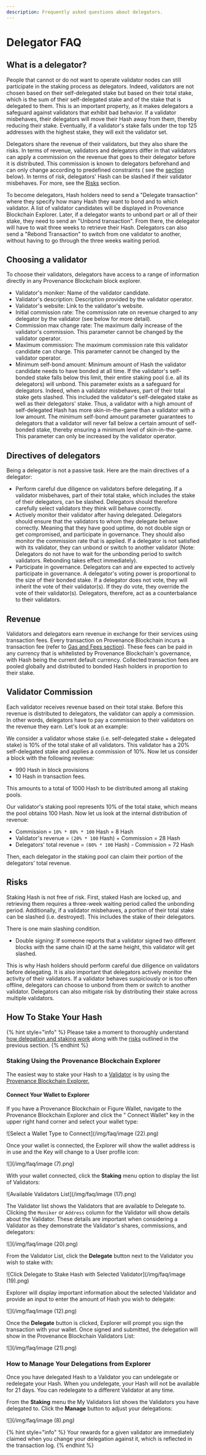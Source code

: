 ```yaml
---
description: Frequently asked questions about delegators.
---
```


# Delegator FAQ

## What is a delegator?

People that cannot or do not want to operate validator nodes can still participate in the staking process as delegators.
Indeed, validators are not chosen based on their self-delegated stake but based on their total stake, which is the sum
of their self-delegated stake and of the stake that is delegated to them. This is an important property, as it makes
delegators a safeguard against validators that exhibit bad behavior. If a validator misbehaves, their delegators will
move their Hash away from them, thereby reducing their stake. Eventually, if a validator's stake falls under the top 125
addresses with the highest stake, they will exit the validator set.

Delegators share the revenue of their validators, but they also share the risks. In terms of revenue, validators and
delegators differ in that validators can apply a commission on the revenue that goes to their delegator before it is
distributed. This commission is known to delegators beforehand and can only change according to predefined constraints (
see the [section](delegator-faq.md) below). In terms of risk, delegators' Hash can be slashed if their validator
misbehaves. For more, see the [Risks](delegator-faq.md) section.

To become delegators, Hash holders need to send a "Delegate transaction" where they specify how many Hash they want to
bond and to which validator. A list of validator candidates will be displayed in Provenance Blockchain Explorer. Later,
if a delegator wants to unbond part or all of their stake, they need to send an "Unbond transaction". From there, the
delegator will have to wait three weeks to retrieve their Hash. Delegators can also send a "Rebond Transaction" to
switch from one validator to another, without having to go through the three weeks waiting period.

## Choosing a validator

To choose their validators, delegators have access to a range of information directly in any Provenance Blockchain block
explorer.

- Validator's moniker: Name of the validator candidate.
- Validator's description: Description provided by the validator operator.
- Validator's website: Link to the validator's website.
- Initial commission rate: The commission rate on revenue charged to any delegator by the validator (see below for more
  detail).
- Commission max change rate: The maximum daily increase of the validator's commission. This parameter cannot be changed
  by the validator operator.
- Maximum commission: The maximum commission rate this validator candidate can charge. This parameter cannot be changed
  by the validator operator.
- Minimum self-bond amount: Minimum amount of Hash the validator candidate needs to have bonded at all time. If the
  validator's self-bonded stake falls below this limit, their entire staking pool (i.e. all its delegators) will unbond.
  This parameter exists as a safeguard for delegators. Indeed, when a validator misbehaves, part of their total stake
  gets slashed. This included the validator's self-delegated stake as well as their delegators' stake. Thus, a validator
  with a high amount of self-delegated Hash has more skin-in-the-game than a validator with a low amount. The minimum
  self-bond amount parameter guarantees to delegators that a validator will never fall below a certain amount of
  self-bonded stake, thereby ensuring a minimum level of skin-in-the-game. This parameter can only be increased by the
  validator operator.

## Directives of delegators

Being a delegator is not a passive task. Here are the main directives of a delegator:

- Perform careful due diligence on validators before delegating. If a validator misbehaves, part of their total stake,
  which includes the stake of their delegators, can be slashed. Delegators should therefore carefully select validators
  they think will behave correctly.
- Actively monitor their validator after having delegated. Delegators should ensure that the validators to whom they
  delegate behave correctly. Meaning that they have good uptime, do not double sign or get compromised, and participate
  in governance. They should also monitor the commission rate that is applied. If a delegator is not satisfied with its
  validator, they can unbond or switch to another validator (Note: Delegators do not have to wait for the unbonding
  period to switch validators. Rebonding takes effect immediately).
- Participate in governance. Delegators can and are expected to actively participate in governance. A delegator's voting
  power is proportional to the size of their bonded stake. If a delegator does not vote, they will inherit the vote of
  their validator(s). If they do vote, they override the vote of their validator(s). Delegators, therefore, act as a
  counterbalance to their validators.

## Revenue

Validators and delegators earn revenue in exchange for their services using transaction fees. Every transaction on
Provenance Blockchain incurs a transaction fee (refer to [Gas and Fees section](../blockchain/basics/gas-and-fees.md)).
These fees can be paid in any currency that is whitelisted by Provenance Blockchain's governance, with Hash being the
current default currency. Collected transaction fees are pooled globally and distributed to bonded Hash holders in
proportion to their stake.

## Validator Commission

Each validator receives revenue based on their total stake. Before this revenue is distributed to delegators, the
validator can apply a commission. In other words, delegators have to pay a commission to their validators on the revenue
they earn. Let's look at an example:

We consider a validator whose stake (i.e. self-delegated stake + delegated stake) is 10% of the total stake of all
validators. This validator has a 20% self-delegated stake and applies a commission of 10%. Now let us consider a block
with the following revenue:

- 990 Hash in block provisions
- 10 Hash in transaction fees.

This amounts to a total of 1000 Hash to be distributed among all staking pools.

Our validator's staking pool represents 10% of the total stake, which means the pool obtains 100 Hash. Now let us look
at the internal distribution of revenue:

- Commission = `10% * 80% * 100` Hash = 8 Hash
- Validator's revenue = `(20% * 100` Hash) + Commission = 28 Hash
- Delegators' total revenue = `(80% * 100` Hash) - Commission = 72 Hash

Then, each delegator in the staking pool can claim their portion of the delegators' total revenue.

## Risks

Staking Hash is not free of risk. First, staked Hash are locked up, and retrieving them requires a three-week waiting
period called the unbonding period. Additionally, if a validator misbehaves, a portion of their total stake can be
slashed (i.e. destroyed). This includes the stake of their delegators.

There is one main slashing condition.

- Double signing: If someone reports that a validator signed two different blocks with the same chain ID at the same
  height, this validator will get slashed.

This is why Hash holders should perform careful due diligence on validators before delegating. It is also important that
delegators actively monitor the activity of their validators. If a validator behaves suspiciously or is too often
offline, delegators can choose to unbond from them or switch to another validator. Delegators can also mitigate risk by
distributing their stake across multiple validators.

## How To Stake Your Hash

{% hint style="info" %} Please take a moment to thoroughly
understand [how delegation and staking work](delegator-faq.md#what-is-a-delegator) along with
the [risks](delegator-faq.md#risks) outlined in the previous section. {% endhint %}

### Staking Using the Provenance Blockchain Explorer

The easiest way to stake your Hash to a [Validator](validator-faq.md) is by using
the [Provenance Blockchain Explorer.](https://explorer.provenance.io)

#### Connect Your Wallet to Explorer

If you have a Provenance Blockchain or Figure Wallet, navigate to the Provenance Blockchain Explorer and click the "
Connect Wallet" key in the upper right hand corner and select your wallet type:

![Select a Wallet Type to Connect](/img/faq/image (22).png)

Once your wallet is connected, the Explorer will show the wallet address is in use and the Key will change to a User
profile icon:

![](/img/faq/image (7).png)

With your wallet connected, click the **Staking** menu option to display the list of Validators:

![Available Validators List](/img/faq/image (17).png)

The Validator list shows the Validators that are available to Delegate to. Clicking the `Moniker` or `Address` column
for the Validator will show details about the Validator. These details are important when considering a Validator as
they demonstrate the Validator's shares, commissions, and delegators:

![](/img/faq/image (20).png)

From the Validator List, click the **Delegate** button next to the Validator you wish to stake with:

![Click Delegate to Stake Hash with Selected Validator](/img/faq/image (19).png)

Explorer will display important information about the selected Validator and provide an input to enter the amount of
Hash you wish to delegate:

![](/img/faq/image (12).png)

Once the **Delegate** button is clicked, Explorer will prompt you sign the transaction with your wallet. Once signed and
submitted, the delegation will show in the Provenance Blockchain Validators List:

![](/img/faq/image (21).png)

### How to Manage Your Delegations from Explorer

Once you have delegated Hash to a Validator you can undelegate or redelegate your Hash. When you undelegate, your Hash
will not be available for 21 days. You can redelegate to a different Validator at any time.

From the **Staking** menu the My Validators list shows the Validators you have delegated to. Click the **Manage** button
to adjust your delegations:

![](/img/faq/image (8).png)

{% hint style="info" %} Your rewards for a given validator are immediately claimed when you change your delegation
against it, which is reflected in the transaction log. {% endhint %}
